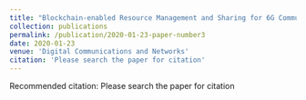 ```yaml
---
title: "Blockchain-enabled Resource Management and Sharing for 6G Communications"
collection: publications
permalink: /publication/2020-01-23-paper-number3
date: 2020-01-23
venue: 'Digital Communications and Networks'
citation: 'Please search the paper for citation'
---
```

Recommended citation: Please search the paper for citation